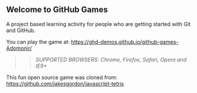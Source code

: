 ## Welcome to GitHub Games

A project based learning activity for people who are getting started with Git and GitHub.

You can play the game at: https://ghd-demos.github.io/github-games-Adomonir/

>> _*SUPPORTED BROWSERS*: Chrome, Firefox, Safari, Opera and IE9+_

This fun open source game was cloned from: https://github.com/jakesgordon/javascript-tetris
